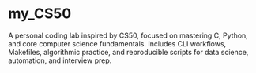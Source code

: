 # my_CS50
A personal coding lab inspired by CS50, focused on mastering C, Python, and core computer science fundamentals. Includes CLI workflows, Makefiles, algorithmic practice, and reproducible scripts for data science, automation, and interview prep.
